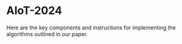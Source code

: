# AIoT-2024

Here are the key components and instructions for implementing the algorithms outlined in our paper.
